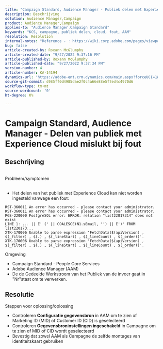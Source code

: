 ```yaml
---
title: "Campaign Standard, Audience Manager - Publiek delen met Experience Cloud mislukt bij fout"
description: Beschrijving
solution: Audience Manager,Campaign
product: Audience Manager,Campaign
applies-to: "Audience Manager,Campaign Standard"
keywords: "KCS, campagne, publiek delen, cloud, fout, AAM"
resolution: Resolution
internal-notes: "Reference - : https://wiki.corp.adobe.com/pages/viewpage.action?pageId=1061261145#space-menu-link-content  Resolved in - https://jira.corp.adobe.com/browse/CAMP-34744"
bug: false
article-created-by: Roxann McGlumphy
article-created-date: "9/27/2022 9:37:16 PM"
article-published-by: Roxann McGlumphy
article-published-date: "9/27/2022 9:37:34 PM"
version-number: 4
article-number: KA-14194
dynamics-url: "https://adobe-ent.crm.dynamics.com/main.aspx?forceUCI=1&pagetype=entityrecord&etn=knowledgearticle&id=ba916c8a-ac3e-ed11-9db1-00224808613b"
source-git-commit: d985ff0d4985dae2f0c4a66e88e5f7ed4c4970d6
workflow-type: tm+mt
source-wordcount: '0'
ht-degree: 0%

---
```


# Campaign Standard, Audience Manager - Delen van publiek met Experience Cloud mislukt bij fout

## Beschrijving

<br>Probleem/symptomen<br><br>
- Het delen van het publiek met Experience Cloud kan niet worden ingesteld vanwege een fout:



```
RST-360011 An error has occurred - please contact your administrator.
RST-360011 An error has occurred - please contact your administrator.
PGS-220000 PostgreSQL error: ERROR: relation "list22017314" does not exist
LINE 1: ... || E' (' || COALESCE(N1.sEmail, '') || E')' FROM list220173...
XTK-170006 Unable to parse expression 'FetchData($(apiVersion) , $(_filter) , $(.) , $(_lineStart) , $(_lineCount) , $(_order))'.
XTK-170006 Unable to parse expression 'FetchData($(apiVersion) , $(_filter) , $(.) , $(_lineStart) , $(_lineCount) , $(_order))'.
```



Omgeving
- Campaign Standard - People Core Services
- Adobe Audience Manager (AAM)
- De de Gedeelde Werkstroom van het Publiek van de invoer gaat in &quot;Nr&quot;staat om te verwerken.









## Resolutie

Stappen voor oplossing/oplossing
- Controleren <b>Configuratie gegevensbron </b>in AAM om te zien of Marketing ID (MID) of Customer ID (CID) is geselecteerd
- Controleren <b>Gegevensbroninstellingen ingeschakeld</b> in Campagne om te zien of MID of CID wordt geselecteerd
- Bevestig dat zowel AAM als Campagne de zelfde montages van identiteitskaart gebruiken











